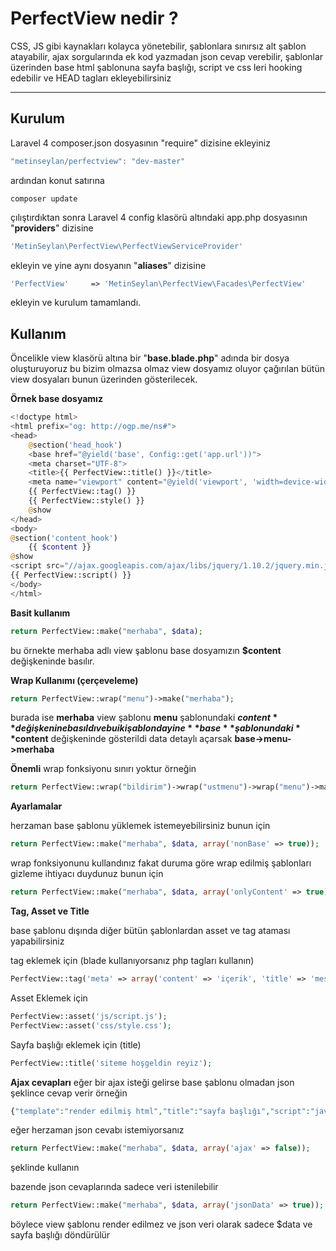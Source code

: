 PerfectView nedir ?
=====================


CSS, JS gibi kaynakları kolayca yönetebilir, şablonlara sınırsız alt şablon atayabilir, ajax sorgularında ek kod yazmadan json cevap verebilir, şablonlar üzerinden base html şablonuna sayfa başlığı, script ve css leri hooking edebilir ve HEAD tagları ekleyebilirsiniz

----------


Kurulum
---------
Laravel 4 composer.json dosyasının "require" dizisine ekleyiniz
```js
"metinseylan/perfectview": "dev-master"
```
ardından konut satırına
```composer
composer update
```
çılıştırdıktan sonra Laravel 4 config klasörü altındaki app.php dosyasının "**providers**" dizisine
```php
'MetinSeylan\PerfectView\PerfectViewServiceProvider'
```
ekleyin ve yine aynı dosyanın "**aliases**" dizisine
```php
'PerfectView'     => 'MetinSeylan\PerfectView\Facades\PerfectView'
```
ekleyin ve kurulum tamamlandı.


Kullanım
---------

Öncelikle view klasörü altına bir "**base.blade.php**" adında bir dosya oluşturuyoruz bu bizim olmazsa olmaz view dosyamız oluyor çağırılan bütün view dosyaları bunun üzerinden gösterilecek.

**Örnek base dosyamız**

```php
<!doctype html>
<html prefix="og: http://ogp.me/ns#">
<head>
    @section('head_hook')
    <base href="@yield('base', Config::get('app.url'))">
    <meta charset="UTF-8">
    <title>{{ PerfectView::title() }}</title>
    <meta name="viewport" content="@yield('viewport', 'width=device-width, initial-scale=1')">
    {{ PerfectView::tag() }}
    {{ PerfectView::style() }}
    @show
</head>
<body>
@section('content_hook')
    {{ $content }}
@show
<script src="//ajax.googleapis.com/ajax/libs/jquery/1.10.2/jquery.min.js"></script>
{{ PerfectView::script() }} 
</body>
</html>
```

**Basit kullanım**

```php
return PerfectView::make("merhaba", $data);
```
bu örnekte merhaba adlı view şablonu base dosyamızın **$content** değişkeninde basılır.

**Wrap Kullanımı (çerçeveleme)**

```php
return PerfectView::wrap("menu")->make("merhaba");
```
burada ise **merhaba** view şablonu **menu** şablonundaki **$content** değişkenine basıldı ve bu iki şablonda yine **base** şablonundaki **$content** değişkeninde gösterildi
data detaylı açarsak **base->menu->merhaba**

**Önemli**
wrap fonksiyonu sınırı yoktur örneğin
```php
return PerfectView::wrap("bildirim")->wrap("ustmenu")->wrap("menu")->make("merhaba");{"template":"render edilmi\u015f html","title":"sayfa ba\u015fl\u0131\u011f\u0131","script":"javascript tag\u0131","style":"css tag\u0131"}
```

**Ayarlamalar**

herzaman base şablonu yüklemek istemeyebilirsiniz bunun için

```php
return PerfectView::make("merhaba", $data, array('nonBase' => true));
```

wrap fonksiyonunu kullandınız fakat duruma göre wrap edilmiş şablonları gizleme ihtiyacı duydunuz bunun için
```php
return PerfectView::make("merhaba", $data, array('onlyContent' => true));
```

**Tag, Asset ve Title**

base şablonu dışında diğer bütün şablonlardan asset ve tag ataması yapabilirsiniz

tag eklemek için (blade kullanıyorsanız php tagları kullanın)
```php
PerfectView::tag('meta' => array('content' => 'içerik', 'title' => 'mesela'));
```
Asset Eklemek için
```php
PerfectView::asset('js/script.js');
PerfectView::asset('css/style.css');
```
Sayfa başlığı eklemek için (title)
```php
PerfectView::title('siteme hoşgeldin reyiz');
```

**Ajax cevapları**
eğer bir ajax isteği gelirse base şablonu olmadan json şeklince cevap verir örneğin

```php
{"template":"render edilmiş html","title":"sayfa başlığı","script":"javascript tagı","style":"css tagı"}
```
eğer herzaman json cevabı istemiyorsanız
```php
return PerfectView::make("merhaba", $data, array('ajax' => false));
```
şeklinde kullanın

bazende json cevaplarında sadece veri istenilebilir 
```php
return PerfectView::make("merhaba", $data, array('jsonData' => true));
```
böylece view şablonu render edilmez ve json veri olarak sadece $data ve sayfa başlığı döndürülür
